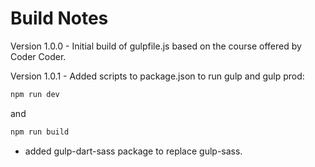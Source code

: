 # Build Notes

Version 1.0.0 - Initial build of gulpfile.js based on the course offered by Coder Coder.

Version 1.0.1 - Added scripts to package.json to run gulp and gulp prod:

``` javascript
npm run dev
```

and

``` javascript
npm run build
```

- added gulp-dart-sass package to replace gulp-sass.
